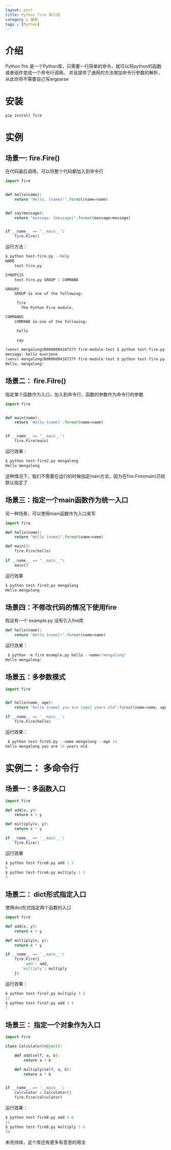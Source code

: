 ```yaml
---
layout: post
title: Python fire 库介绍
category : 编程
tags : [Python]
---
```


# 介绍

Python fire 是一个Python库，只需要一行简单的命令，就可以将python的函数或者组件变成一个命令行调用。
并且提供了通用的方法增加命令行参数的解析，从此你将不需要自己写argparse

# 安装
```python
pip install fire
```
# 实例
## 场景一: fire.Fire()
在代码最后调用，可以将整个代码都加入到命令行
```python
import fire


def hello(name):
    return "Hello, {name}!".format(name=name)


def say(message):
    return "message: {message}".format(message=message)


if __name__ == "__main__":
    fire.Fire()
```

运行方法：
```python
$ python test-fire.py --help
NAME
    test-fire.py

SYNOPSIS
    test-fire.py GROUP | COMMAND

GROUPS
    GROUP is one of the following:

     fire
       The Python Fire module.

COMMANDS
    COMMAND is one of the following:

     hello

     say
    
(venv) mengalong@B000000416727Y fire-module-test $ python test-fire.py say 'hello everyone'
message: hello everyone
(venv) mengalong@B000000416727Y fire-module-test $ python test-fire.py hello "mengalong"
Hello, mengalong!
```
## 场景二： fire.Filre(<fn>)
指定某个函数作为入口，加入到命令行，函数的参数作为命令行的参数
```python
import fire


def main(name):
    return 'Hello {name}'.format(name=name)


if __name__ == "__main__":
    fire.Fire(main)
```

运行效果：
```python
$ python test-fire2.py mengalong
Hello mengalong

```
这种情况下，我们不需要在运行的时候指定main方法，因为在fire.Fire(main)已经默认指定了

## 场景三：指定一个main函数作为统一入口
另一种场景，可以使用main函数作为入口来写
```python
import fire

def hello(name):
    return "Hello {name}".format(name=name)

def main():
    fire.Fire(hello)
    
if __name__ == "__main__":
    main()
```
运行效果
```python
$ python test-fire3.py mengalong
Hello mengalong
```

## 场景四：不修改代码的情况下使用fire

假设有一个 example.py 没有引入fire库
```python
def hello(name):
    return "Hello {name}!".format(name=name)
```
运行效果：
```python
 $ python -m fire example.py hello --name="mengalong"
Hello mengalong!
```

## 场景五：多参数模式
```python
import fire


def hello(name, age):
    return "hello {name} you are {age} years old".format(name=name, age=age)

if __name__ == '__main__':
    fire.Fire(hello)


```
运行效果：
```python
 $ python test-fire5.py --name mengalong --age 14
hello mengalong you are 14 years old
```
# 实例二： 多命令行
## 场景一：多函数入口
```python
import fire

def add(x, y):
    return x + y

def multiply(x, y):
    return x * y

if __name__ == '__main__':
    fire.Fire()
```
运行效果
```python
$ python test-fire6.py add 1 5
6
$ python test-fire6.py multiply 1 5
5
```

## 场景二： dict形式指定入口
使用dict形式指定两个函数的入口
```python
import fire

def add(x, y):
    return x + y

def multiply(x, y):
    return x * y

if __name__ == '__main__':
    fire.Fire({
        'add': add,
       'multiply': multiply
    })
```
运行效果：
```python
$ python test-fire7.py multiply 3 4
12
$ python test-fire7.py add 3 4     
7
```

## 场景三： 指定一个对象作为入口

```python
import fire

class Calculator(object):

    def add(self, a, b):
        return a + b

    def multiply(self, a, b):
        return a * b


if __name__ == '__main__':
    calculator = Calculator()
    fire.Fire(calculator)
```
运行效果：
```python
$ python test-fire8.py add 5 6
11
$ python test-fire8.py multiply 5 6
30
```

未完待续，这个库还有更多有意思的用法


